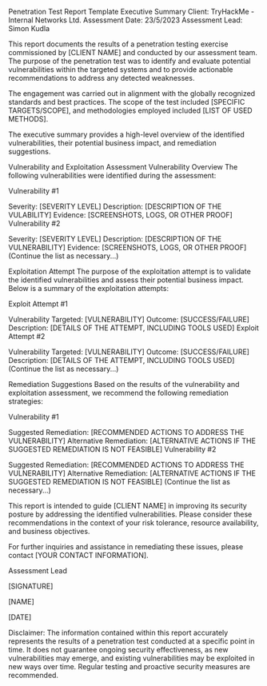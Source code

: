 Penetration Test Report Template
Executive Summary
Client: TryHackMe - Internal Networks Ltd.
Assessment Date: 23/5/2023
Assessment Lead: Simon Kudla

This report documents the results of a penetration testing exercise commissioned by [CLIENT NAME] and conducted by our assessment team. The purpose of the penetration test was to identify and evaluate potential vulnerabilities within the targeted systems and to provide actionable recommendations to address any detected weaknesses.

The engagement was carried out in alignment with the globally recognized standards and best practices. The scope of the test included [SPECIFIC TARGETS/SCOPE], and methodologies employed included [LIST OF USED METHODS].

The executive summary provides a high-level overview of the identified vulnerabilities, their potential business impact, and remediation suggestions.

Vulnerability and Exploitation Assessment
Vulnerability Overview
The following vulnerabilities were identified during the assessment:

Vulnerability #1

Severity: [SEVERITY LEVEL]
Description: [DESCRIPTION OF THE VULABILITY]
Evidence: [SCREENSHOTS, LOGS, OR OTHER PROOF]
Vulnerability #2

Severity: [SEVERITY LEVEL]
Description: [DESCRIPTION OF THE VULNERABILITY]
Evidence: [SCREENSHOTS, LOGS, OR OTHER PROOF]
(Continue the list as necessary...)

Exploitation Attempt
The purpose of the exploitation attempt is to validate the identified vulnerabilities and assess their potential business impact. Below is a summary of the exploitation attempts:

Exploit Attempt #1

Vulnerability Targeted: [VULNERABILITY]
Outcome: [SUCCESS/FAILURE]
Description: [DETAILS OF THE ATTEMPT, INCLUDING TOOLS USED]
Exploit Attempt #2

Vulnerability Targeted: [VULNERABILITY]
Outcome: [SUCCESS/FAILURE]
Description: [DETAILS OF THE ATTEMPT, INCLUDING TOOLS USED]
(Continue the list as necessary...)

Remediation Suggestions
Based on the results of the vulnerability and exploitation assessment, we recommend the following remediation strategies:

Vulnerability #1

Suggested Remediation: [RECOMMENDED ACTIONS TO ADDRESS THE VULNERABILITY]
Alternative Remediation: [ALTERNATIVE ACTIONS IF THE SUGGESTED REMEDIATION IS NOT FEASIBLE]
Vulnerability #2

Suggested Remediation: [RECOMMENDED ACTIONS TO ADDRESS THE VULNERABILITY]
Alternative Remediation: [ALTERNATIVE ACTIONS IF THE SUGGESTED REMEDIATION IS NOT FEASIBLE]
(Continue the list as necessary...)

This report is intended to guide [CLIENT NAME] in improving its security posture by addressing the identified vulnerabilities. Please consider these recommendations in the context of your risk tolerance, resource availability, and business objectives.

For further inquiries and assistance in remediating these issues, please contact [YOUR CONTACT INFORMATION].

Assessment Lead

[SIGNATURE]

[NAME]

[DATE]

Disclaimer: The information contained within this report accurately represents the results of a penetration test conducted at a specific point in time. It does not guarantee ongoing security effectiveness, as new vulnerabilities may emerge, and existing vulnerabilities may be exploited in new ways over time. Regular testing and proactive security measures are recommended.

